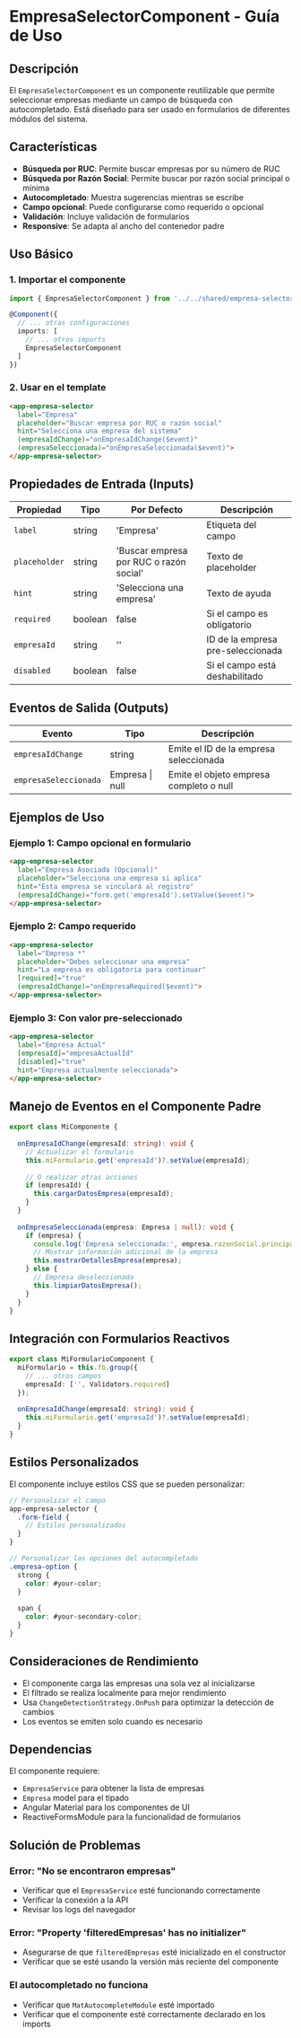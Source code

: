 # EmpresaSelectorComponent - Guía de Uso

## Descripción
El `EmpresaSelectorComponent` es un componente reutilizable que permite seleccionar empresas mediante un campo de búsqueda con autocompletado. Está diseñado para ser usado en formularios de diferentes módulos del sistema.

## Características
- **Búsqueda por RUC**: Permite buscar empresas por su número de RUC
- **Búsqueda por Razón Social**: Permite buscar por razón social principal o mínima
- **Autocompletado**: Muestra sugerencias mientras se escribe
- **Campo opcional**: Puede configurarse como requerido o opcional
- **Validación**: Incluye validación de formularios
- **Responsive**: Se adapta al ancho del contenedor padre

## Uso Básico

### 1. Importar el componente
```typescript
import { EmpresaSelectorComponent } from '../../shared/empresa-selector.component';

@Component({
  // ... otras configuraciones
  imports: [
    // ... otros imports
    EmpresaSelectorComponent
  ]
})
```

### 2. Usar en el template
```html
<app-empresa-selector
  label="Empresa"
  placeholder="Buscar empresa por RUC o razón social"
  hint="Selecciona una empresa del sistema"
  (empresaIdChange)="onEmpresaIdChange($event)"
  (empresaSeleccionada)="onEmpresaSeleccionada($event)">
</app-empresa-selector>
```

## Propiedades de Entrada (Inputs)

| Propiedad | Tipo | Por Defecto | Descripción |
|-----------|------|-------------|-------------|
| `label` | string | 'Empresa' | Etiqueta del campo |
| `placeholder` | string | 'Buscar empresa por RUC o razón social' | Texto de placeholder |
| `hint` | string | 'Selecciona una empresa' | Texto de ayuda |
| `required` | boolean | false | Si el campo es obligatorio |
| `empresaId` | string | '' | ID de la empresa pre-seleccionada |
| `disabled` | boolean | false | Si el campo está deshabilitado |

## Eventos de Salida (Outputs)

| Evento | Tipo | Descripción |
|--------|------|-------------|
| `empresaIdChange` | string | Emite el ID de la empresa seleccionada |
| `empresaSeleccionada` | Empresa \| null | Emite el objeto empresa completo o null |

## Ejemplos de Uso

### Ejemplo 1: Campo opcional en formulario
```html
<app-empresa-selector
  label="Empresa Asociada (Opcional)"
  placeholder="Selecciona una empresa si aplica"
  hint="Esta empresa se vinculará al registro"
  (empresaIdChange)="form.get('empresaId').setValue($event)">
</app-empresa-selector>
```

### Ejemplo 2: Campo requerido
```html
<app-empresa-selector
  label="Empresa *"
  placeholder="Debes seleccionar una empresa"
  hint="La empresa es obligatoria para continuar"
  [required]="true"
  (empresaIdChange)="onEmpresaRequired($event)">
</app-empresa-selector>
```

### Ejemplo 3: Con valor pre-seleccionado
```html
<app-empresa-selector
  label="Empresa Actual"
  [empresaId]="empresaActualId"
  [disabled]="true"
  hint="Empresa actualmente seleccionada">
</app-empresa-selector>
```

## Manejo de Eventos en el Componente Padre

```typescript
export class MiComponente {
  
  onEmpresaIdChange(empresaId: string): void {
    // Actualizar el formulario
    this.miFormulario.get('empresaId')?.setValue(empresaId);
    
    // O realizar otras acciones
    if (empresaId) {
      this.cargarDatosEmpresa(empresaId);
    }
  }
  
  onEmpresaSeleccionada(empresa: Empresa | null): void {
    if (empresa) {
      console.log('Empresa seleccionada:', empresa.razonSocial.principal);
      // Mostrar información adicional de la empresa
      this.mostrarDetallesEmpresa(empresa);
    } else {
      // Empresa deseleccionada
      this.limpiarDatosEmpresa();
    }
  }
}
```

## Integración con Formularios Reactivos

```typescript
export class MiFormularioComponent {
  miFormulario = this.fb.group({
    // ... otros campos
    empresaId: ['', Validators.required]
  });
  
  onEmpresaIdChange(empresaId: string): void {
    this.miFormulario.get('empresaId')?.setValue(empresaId);
  }
}
```

## Estilos Personalizados

El componente incluye estilos CSS que se pueden personalizar:

```scss
// Personalizar el campo
app-empresa-selector {
  .form-field {
    // Estilos personalizados
  }
}

// Personalizar las opciones del autocompletado
.empresa-option {
  strong {
    color: #your-color;
  }
  
  span {
    color: #your-secondary-color;
  }
}
```

## Consideraciones de Rendimiento

- El componente carga las empresas una sola vez al inicializarse
- El filtrado se realiza localmente para mejor rendimiento
- Usa `ChangeDetectionStrategy.OnPush` para optimizar la detección de cambios
- Los eventos se emiten solo cuando es necesario

## Dependencias

El componente requiere:
- `EmpresaService` para obtener la lista de empresas
- `Empresa` model para el tipado
- Angular Material para los componentes de UI
- ReactiveFormsModule para la funcionalidad de formularios

## Solución de Problemas

### Error: "No se encontraron empresas"
- Verificar que el `EmpresaService` esté funcionando correctamente
- Verificar la conexión a la API
- Revisar los logs del navegador

### Error: "Property 'filteredEmpresas' has no initializer"
- Asegurarse de que `filteredEmpresas` esté inicializado en el constructor
- Verificar que se esté usando la versión más reciente del componente

### El autocompletado no funciona
- Verificar que `MatAutocompleteModule` esté importado
- Verificar que el componente esté correctamente declarado en los imports
